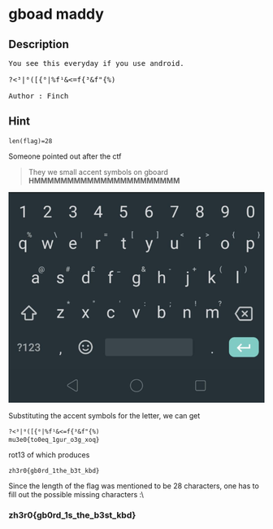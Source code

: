 # gboad maddy

## Description
<pre>
You see this everyday if you use android.

?<³|⁰([{⁰|%f¹&<=f{³&f"{%)

Author : Finch
</pre>
## Hint
```
len(flag)=28
```

Someone pointed out after the ctf  
> They we small accent symbols on gboard   
**HMMMMMMMMMMMMMMMMMMMMMM**

![](gboard.png)

Substituting the accent symbols for the letter, we can get

```
?<³|⁰([{⁰|%f¹&<=f{³&f"{%) 
mu3e0{to0eq_1gur_o3g_xoq}
```
rot13 of which produces  
```
zh3r0{gb0rd_1the_b3t_kbd}
```

Since the length of the flag was mentioned to be 28 characters, one has to fill out the possible missing characters :\

### zh3r0{gb0rd_1s_the_b3st_kbd}
